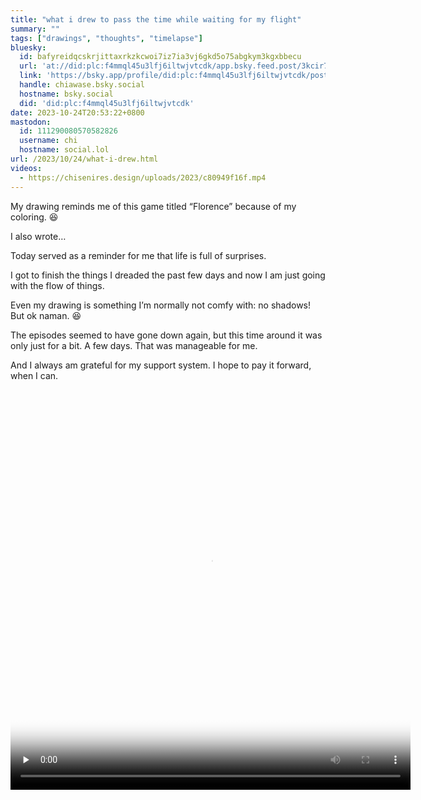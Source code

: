 ```yaml
---
title: "what i drew to pass the time while waiting for my flight"
summary: ""
tags: ["drawings", "thoughts", "timelapse"]
bluesky:
  id: bafyreidqcskrjittaxrkzkcwoi7iz7ia3vj6gkd5o75abgkym3kgxbbecu
  url: 'at://did:plc:f4mmql45u3lfj6iltwjvtcdk/app.bsky.feed.post/3kcir7enje62k'
  link: 'https://bsky.app/profile/did:plc:f4mmql45u3lfj6iltwjvtcdk/post/3kcir7enje62k'
  handle: chiawase.bsky.social
  hostname: bsky.social
  did: 'did:plc:f4mmql45u3lfj6iltwjvtcdk'
date: 2023-10-24T20:53:22+0800
mastodon:
  id: 111290080570582826
  username: chi
  hostname: social.lol
url: /2023/10/24/what-i-drew.html
videos:
  - https://chisenires.design/uploads/2023/c80949f16f.mp4
---
```


My drawing reminds me of this game titled “Florence” because of my coloring. 😆

<!--more-->

I also wrote…

Today served as a reminder for me that life is full of surprises.

I got to finish the things I dreaded the past few days and now I am just going with the flow of things.

Even my drawing is something I’m normally not comfy with: no shadows! But ok naman. 😆

The episodes seemed to have gone down again, but this time around it was only just for a bit. A few days. That was manageable for me.

And I always am grateful for my support system. I hope to pay it forward, when I can.



<video controls="controls" playsinline="playsinline" src="https://chisenires.design/uploads/2023/c80949f16f.mp4" width="640" height="640" poster="https://chisenires.design/uploads/2023/12ffdc7e78.png" preload="none"></video>
